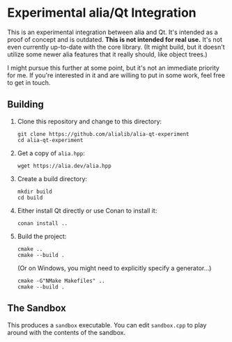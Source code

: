 Experimental alia/Qt Integration
================================

This is an experimental integration between alia and Qt. It's intended as a
proof of concept and is outdated. **This is not intended for real use.** It's
not even currently up-to-date with the core library. (It might build, but it
doesn't utilize some newer alia features that it really should, like object
trees.)

I might pursue this further at some point, but it's not an immediate priority
for me. If you're interested in it and are willing to put in some work, feel
free to get in touch.

Building
--------

1. Clone this repository and change to this directory:
   ```shell
   git clone https://github.com/alialib/alia-qt-experiment
   cd alia-qt-experiment
   ```

2. Get a copy of `alia.hpp`:
   ```shell
   wget https://alia.dev/alia.hpp
   ```

3. Create a build directory:

   ```shell
   mkdir build
   cd build
   ```

4. Either install Qt directly or use Conan to install it:

   ```shell
   conan install ..
   ```

5. Build the project:
   ```shell
   cmake ..
   cmake --build .
   ```

   (Or on Windows, you might need to explicitly specify a generator...)

   ```shell
   cmake -G"NMake Makefiles" ..
   cmake --build .
   ```

The Sandbox
-----------

This produces a ``sandbox`` executable. You can edit `sandbox.cpp` to play
around with the contents of the sandbox.
